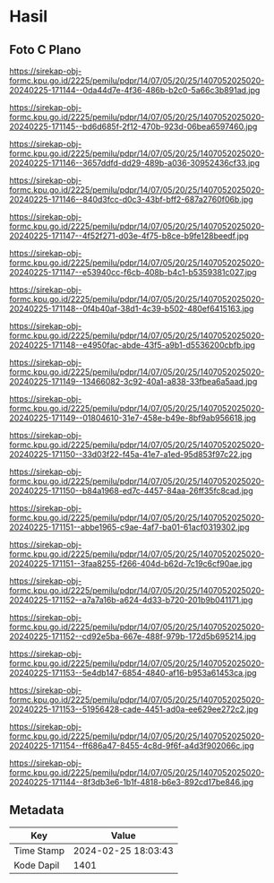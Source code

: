 # Hasil

## Foto C Plano

https://sirekap-obj-formc.kpu.go.id/2225/pemilu/pdpr/14/07/05/20/25/1407052025020-20240225-171144--0da44d7e-4f36-486b-b2c0-5a66c3b891ad.jpg

https://sirekap-obj-formc.kpu.go.id/2225/pemilu/pdpr/14/07/05/20/25/1407052025020-20240225-171145--bd6d685f-2f12-470b-923d-06bea6597460.jpg

https://sirekap-obj-formc.kpu.go.id/2225/pemilu/pdpr/14/07/05/20/25/1407052025020-20240225-171146--3657ddfd-dd29-489b-a036-30952436cf33.jpg

https://sirekap-obj-formc.kpu.go.id/2225/pemilu/pdpr/14/07/05/20/25/1407052025020-20240225-171146--840d3fcc-d0c3-43bf-bff2-687a2760f06b.jpg

https://sirekap-obj-formc.kpu.go.id/2225/pemilu/pdpr/14/07/05/20/25/1407052025020-20240225-171147--4f52f271-d03e-4f75-b8ce-b9fe128beedf.jpg

https://sirekap-obj-formc.kpu.go.id/2225/pemilu/pdpr/14/07/05/20/25/1407052025020-20240225-171147--e53940cc-f6cb-408b-b4c1-b5359381c027.jpg

https://sirekap-obj-formc.kpu.go.id/2225/pemilu/pdpr/14/07/05/20/25/1407052025020-20240225-171148--0f4b40af-38d1-4c39-b502-480ef6415163.jpg

https://sirekap-obj-formc.kpu.go.id/2225/pemilu/pdpr/14/07/05/20/25/1407052025020-20240225-171148--e4950fac-abde-43f5-a9b1-d5536200cbfb.jpg

https://sirekap-obj-formc.kpu.go.id/2225/pemilu/pdpr/14/07/05/20/25/1407052025020-20240225-171149--13466082-3c92-40a1-a838-33fbea6a5aad.jpg

https://sirekap-obj-formc.kpu.go.id/2225/pemilu/pdpr/14/07/05/20/25/1407052025020-20240225-171149--01804610-31e7-458e-b49e-8bf9ab956618.jpg

https://sirekap-obj-formc.kpu.go.id/2225/pemilu/pdpr/14/07/05/20/25/1407052025020-20240225-171150--33d03f22-f45a-41e7-a1ed-95d853f97c22.jpg

https://sirekap-obj-formc.kpu.go.id/2225/pemilu/pdpr/14/07/05/20/25/1407052025020-20240225-171150--b84a1968-ed7c-4457-84aa-26ff35fc8cad.jpg

https://sirekap-obj-formc.kpu.go.id/2225/pemilu/pdpr/14/07/05/20/25/1407052025020-20240225-171151--abbe1965-c9ae-4af7-ba01-61acf0319302.jpg

https://sirekap-obj-formc.kpu.go.id/2225/pemilu/pdpr/14/07/05/20/25/1407052025020-20240225-171151--3faa8255-f266-404d-b62d-7c19c6cf90ae.jpg

https://sirekap-obj-formc.kpu.go.id/2225/pemilu/pdpr/14/07/05/20/25/1407052025020-20240225-171152--a7a7a16b-a624-4d33-b720-201b9b041171.jpg

https://sirekap-obj-formc.kpu.go.id/2225/pemilu/pdpr/14/07/05/20/25/1407052025020-20240225-171152--cd92e5ba-667e-488f-979b-172d5b695214.jpg

https://sirekap-obj-formc.kpu.go.id/2225/pemilu/pdpr/14/07/05/20/25/1407052025020-20240225-171153--5e4db147-6854-4840-af16-b953a61453ca.jpg

https://sirekap-obj-formc.kpu.go.id/2225/pemilu/pdpr/14/07/05/20/25/1407052025020-20240225-171153--51956428-cade-4451-ad0a-ee629ee272c2.jpg

https://sirekap-obj-formc.kpu.go.id/2225/pemilu/pdpr/14/07/05/20/25/1407052025020-20240225-171154--ff686a47-8455-4c8d-9f6f-a4d3f902066c.jpg

https://sirekap-obj-formc.kpu.go.id/2225/pemilu/pdpr/14/07/05/20/25/1407052025020-20240225-171144--8f3db3e6-1b1f-4818-b6e3-892cd17be846.jpg


## Metadata

| Key        | Value               |
| ---------- | ------------------- |
| Time Stamp | 2024-02-25 18:03:43 |
| Kode Dapil | 1401                |



